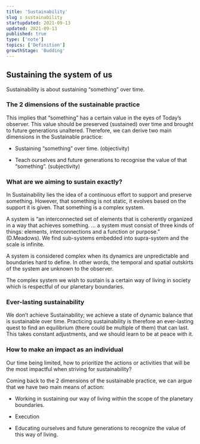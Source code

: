 ```yaml
---
title: 'Sustainability'
slug : sustainability
startupdated: 2021-09-13
updated: 2021-09-13
published: true
type: ['note']
topics: ['Definition']
growthStage: 'Budding'
---
```


<Draft />

## Sustaining the system of us 

Sustainability is about sustaining “something” over time.  

### The 2 dimensions of the sustainable practice

This implies that “something” has a certain value in the eyes of Today’s observer. This value should be preserved (sustained) over time and brought to future generations unaltered. Therefore, we can derive two main dimensions in the Sustainable practice:  

-   Sustaining “something” over time. (objectivity) 
    
-   Teach ourselves and future generations to recognise the value of that “something”. (subjectivity) 
    

### What are we aiming to sustain exactly?

In Sustainability lies the idea of a continuous effort to support and preserve something. However, that something is not static, it evolves based on the support it is given. That something is a complex system.  

A system is “an interconnected set of elements that is coherently organized in a way that achieves something. … a system must consist of three kinds of things: elements, interconnections and a function or purpose.” (D.Meadows). We find sub-systems embedded into supra-system and the scale is infinite.  

A system is considered complex when its dynamics are unpredictable and boundaries hard to define. In other words, the temporal and spatial outskirts of the system are unknown to the observer.  

The complex system we wish to sustain is a certain way of living in society which is respectful of our planetary boundaries.  

### Ever-lasting sustainability 

We don’t achieve Sustainability; we achieve a state of dynamic balance that is sustainable over time. Practicing sustainability is therefore an ever-lasting quest to find an equilibrium (there could be multiple of them) that can last. This takes constant adjustments, and we should learn to be at peace with it. 

### How to make an impact as an individual 

Our time being limited, how to prioritize the actions or activities that will be the most impactful when striving for sustainability? 

Coming back to the 2 dimensions of the sustainable practice, we can argue that we have two main means of action:  

-   Working in sustaining our way of living within the scope of the planetary boundaries. 
    
-   Execution 

-   Educating ourselves and future generations to recognize the value of this way of living.
